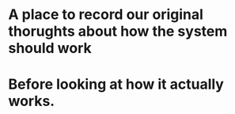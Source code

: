 # A place to record our original thorughts about how the system should work

# Before looking at how it actually works.
